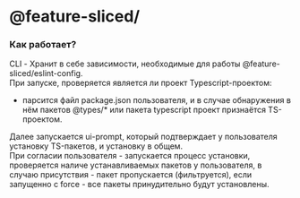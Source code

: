 # @feature-sliced/

### Как работает?
CLI - Хранит в себе зависимости, необходимые для работы @feature-sliced/eslint-config.  
При запуске, проверяется является ли проект Typescript-проектом:
- парсится файл package.json пользователя, и в случае обнаружения в нём пакетов @types/* или пакета typescript проект признаётся TS-проектом.

Далее запускается ui-prompt, который подтверждает у пользователя установку TS-пакетов, и установку в общем.  
При согласии пользователя - запускается процесс установки, проверяется наличе устанавливаемых пакетов у пользователя, в случаю присутствия - пакет пропускается (фильтруется), если запущенно с force - все пакеты принудительно будут установлены. 